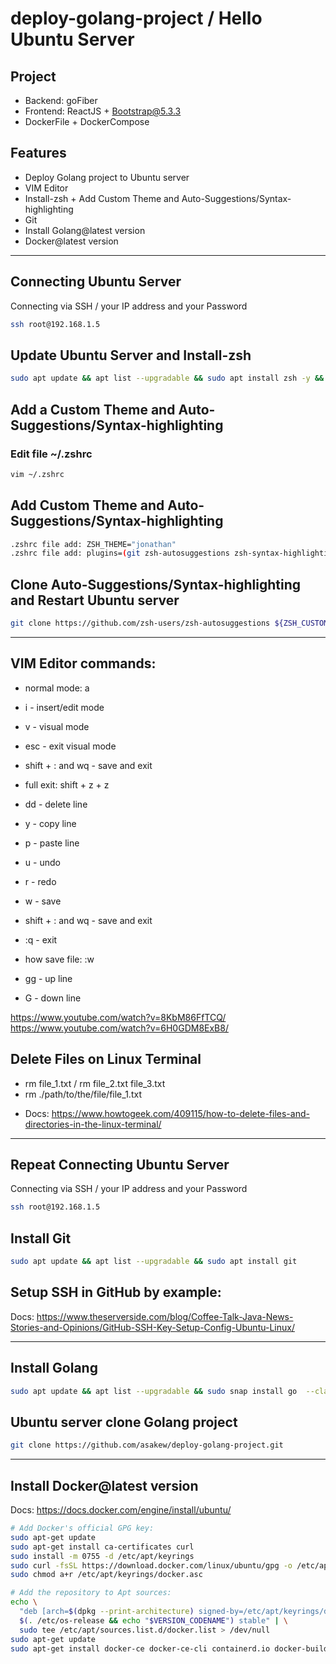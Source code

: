 # deploy-golang-project / Hello Ubuntu Server

## Project
- Backend: goFiber
- Frontend: ReactJS + Bootstrap@5.3.3
- DockerFile + DockerCompose

## Features
- Deploy Golang project to Ubuntu server
- VIM Editor
- Install-zsh + Add Custom Theme and Auto-Suggestions/Syntax-highlighting
- Git
- Install Golang@latest version
- Docker@latest version
___________________

## Connecting Ubuntu Server
Connecting via SSH / your IP address and your Password
```bash
ssh root@192.168.1.5
```

## Update Ubuntu Server and Install-zsh
```bash
sudo apt update && apt list --upgradable && sudo apt install zsh -y && zsh --version && sh -c "$(wget https://raw.github.com/ohmyzsh/ohmyzsh/master/tools/install.sh -O -)" 
```

## Add a Custom Theme and Auto-Suggestions/Syntax-highlighting
### Edit file ~/.zshrc
```bash
vim ~/.zshrc
```

## Add Custom Theme and Auto-Suggestions/Syntax-highlighting
```bash
.zshrc file add: ZSH_THEME="jonathan"
.zshrc file add: plugins=(git zsh-autosuggestions zsh-syntax-highlighting)
```

## Clone Auto-Suggestions/Syntax-highlighting and Restart Ubuntu server
```bash
git clone https://github.com/zsh-users/zsh-autosuggestions ${ZSH_CUSTOM:-~/.oh-my-zsh/custom}/plugins/zsh-autosuggestions && git clone https://github.com/zsh-users/zsh-syntax-highlighting.git ${ZSH_CUSTOM:-~/.oh-my-zsh/custom}/plugins/zsh-syntax-highlighting && sudo reboot
```
___________________

## VIM Editor commands:
- normal mode: a
- i - insert/edit mode
- v - visual mode
- esc - exit visual mode
- shift + : and wq - save and exit
- full exit: shift + z + z

- dd - delete line
- y - copy line
- p - paste line

- u - undo
- r - redo
- w - save
- shift + : and wq - save and exit
- :q - exit

- how save file: :w
- gg - up line
- G - down line

https://www.youtube.com/watch?v=8KbM86FfTCQ/
https://www.youtube.com/watch?v=6H0GDM8ExB8/

## Delete Files on Linux Terminal
* rm file_1.txt / rm file_2.txt file_3.txt
* rm ./path/to/the/file/file_1.txt

- Docs: https://www.howtogeek.com/409115/how-to-delete-files-and-directories-in-the-linux-terminal/
___________________

## Repeat Connecting Ubuntu Server
Connecting via SSH / your IP address and your Password
```bash
ssh root@192.168.1.5
```

## Install Git
```bash
sudo apt update && apt list --upgradable && sudo apt install git
```

## Setup SSH in GitHub by example:
Docs: https://www.theserverside.com/blog/Coffee-Talk-Java-News-Stories-and-Opinions/GitHub-SSH-Key-Setup-Config-Ubuntu-Linux/
___________________

## Install Golang
```bash
sudo apt update && apt list --upgradable && sudo snap install go  --classic && go version
```

## Ubuntu server clone Golang project
```bash
git clone https://github.com/asakew/deploy-golang-project.git
```
___________________

## Install Docker@latest version
Docs: https://docs.docker.com/engine/install/ubuntu/

```bash
# Add Docker's official GPG key:
sudo apt-get update
sudo apt-get install ca-certificates curl
sudo install -m 0755 -d /etc/apt/keyrings
sudo curl -fsSL https://download.docker.com/linux/ubuntu/gpg -o /etc/apt/keyrings/docker.asc
sudo chmod a+r /etc/apt/keyrings/docker.asc

# Add the repository to Apt sources:
echo \
  "deb [arch=$(dpkg --print-architecture) signed-by=/etc/apt/keyrings/docker.asc] https://download.docker.com/linux/ubuntu \
  $(. /etc/os-release && echo "$VERSION_CODENAME") stable" | \
  sudo tee /etc/apt/sources.list.d/docker.list > /dev/null
sudo apt-get update
sudo apt-get install docker-ce docker-ce-cli containerd.io docker-buildx-plugin docker-compose-plugin
```